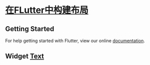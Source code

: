# [在FLutter中构建布局](https://flutterchina.club/tutorials/layout/)

## Getting Started

For help getting started with Flutter, view our online
[documentation](https://flutter.io/).

## Widget [Text](https://docs.flutter.io/flutter/widgets/Text-class.html)



